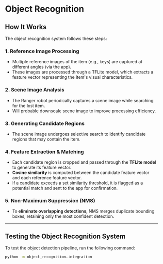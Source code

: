 # Object Recognition

## How It Works

The object recognition system follows these steps:

### **1. Reference Image Processing**  
- Multiple reference images of the item (e.g., keys) are captured at different angles (via the app).  
- These images are processed through a TFLite model, which extracts a feature vector representing the item's visual characteristics.

### **2. Scene Image Analysis**  
- The Ranger robot periodically captures a scene image while searching for the lost item.  
- Will probable downscale scene image to improve processing efficiency.

### **3. Generating Candidate Regions**  
- The scene image undergoes selective search to identify candidate regions that may contain the item.

### **4. Feature Extraction & Matching**  
- Each candidate region is cropped and passed through the **TFLite model** to generate its feature vector.  
- **Cosine similarity** is computed between the candidate feature vector and each reference feature vector.  
- If a candidate exceeds a set similarity threshold, it is flagged as a potential match and sent to the app for confirmation.

### **5. Non-Maximum Suppression (NMS)**  
- To **eliminate overlapping detections**, NMS merges duplicate bounding boxes, retaining only the most confident detection.

---

## **Testing the Object Recognition System**
To test the object detection pipeline, run the following command:

```bash
python -m object_recognition.integration
